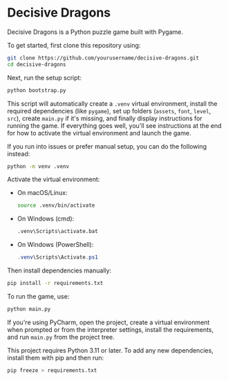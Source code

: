 # Decisive Dragons

Decisive Dragons is a Python puzzle game built with Pygame.

To get started, first clone this repository using:

```bash
git clone https://github.com/yourusername/decisive-dragons.git
cd decisive-dragons
```

Next, run the setup script:

```bash
python bootstrap.py
```

This script will automatically create a `.venv` virtual environment, install the required dependencies (like `pygame`), set up folders (`assets`, `font`, `level`, `src`), create `main.py` if it's missing, and finally display instructions for running the game. If everything goes well, you'll see instructions at the end for how to activate the virtual environment and launch the game.

If you run into issues or prefer manual setup, you can do the following instead:

```bash
python -m venv .venv
```

Activate the virtual environment:

- On macOS/Linux:
  ```bash
  source .venv/bin/activate
  ```

- On Windows (cmd):
  ```cmd
  .venv\Scripts\activate.bat
  ```

- On Windows (PowerShell):
  ```powershell
  .venv\Scripts\Activate.ps1
  ```

Then install dependencies manually:

```bash
pip install -r requirements.txt
```

To run the game, use:

```bash
python main.py
```

If you're using PyCharm, open the project, create a virtual environment when prompted or from the interpreter settings, install the requirements, and run `main.py` from the project tree.

This project requires Python 3.11 or later. To add any new dependencies, install them with pip and then run:

```bash
pip freeze > requirements.txt
```